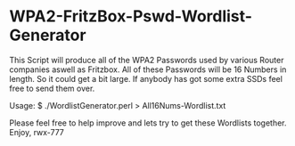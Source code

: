 # WPA2-FritzBox-Pswd-Wordlist-Generator
This Script will produce all of the WPA2 Passwords used by various Router companies aswell as Fritzbox. All of these Passwords will be 16 Numbers in length. So it could get a bit large. If anybody has got some extra SSDs feel free to send them over. 

Usage:
$ ./WordlistGenerator.perl > All16Nums-Wordlist.txt

Please feel free to help improve and lets try to get these Wordlists together. 
Enjoy,
rwx-777
